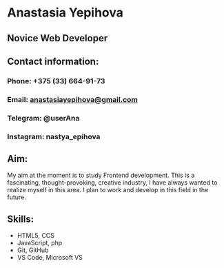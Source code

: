 # Anastasia Yepihova

## Novice Web Developer

## Contact information:
### Phone: +375 (33) 664-91-73
### Email: anastasiayepihova@gmail.com
### Telegram: @userAna
### Instagram: nastya_epihova

## Aim:
My aim at the moment is to study Frontend development. This is a fascinating, thought-provoking, creative industry, I have always wanted to realize myself in this area. I plan to work and develop in this field in the future.

## Skills:
* HTML5, CCS
* JavaScript, php 
* Git, GitHub
* VS Code, Microsoft VS